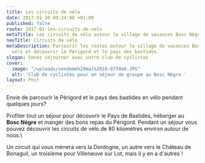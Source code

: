 ```yaml
---
title: Les circuits de vélo
date: 2017-01-30 09:24:00 +01:00
published: false
route: 2017-01-les-circuits-de-velo
metaTitle: Les circuits de vélo autour le village de vacances Bosc Nègre
navTitle: Circuits de vélo
metaDescription: Parcourir les routes autour le village de vacances Bosc Nègre en
  vélo et découvrir le Périgord et le pays des bastides.
slogan: Venez séjourner avec votre club de cyclistes
cover:
  image: "/uploads/vendome%20mai%2016-07f4e8.JPG"
  alt: 'Club de cyclistes pour un séjour de groupe au Bosc Nègre '
layout: Post
---
```


Envie de parcourir le Périgord et le pays des bastides en vélo pendant quelques jours?

Profiter tout un séjour pour découvrir le Pays de Bastides, héberger au **Bosc Nègre** et manger des bons repas du Périgord. Pendant un séjour vous pouvez découvrir les circuits de vélo de 80 kilomètres environ autour de nous.\\

Un circuit qui vous mènera vers la Dordogne, un autre vers le Château de Bonaguil, un troisième pour Villeneuve sur Lot, mais il y en a d'autres !